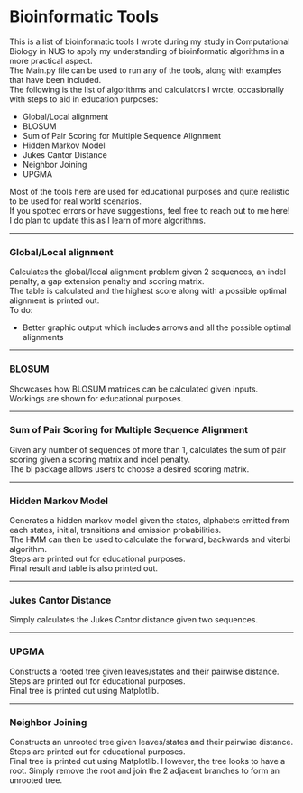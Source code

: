 # Bioinformatic Tools<br>
This is a list of bioinformatic tools I wrote during my study in Computational Biology in NUS to apply my understanding of bioinformatic algorithms in a more practical aspect.<br>
The Main.py file can be used to run any of the tools, along with examples that have been included.<br>
The following is the list of algorithms and calculators I wrote, occasionally with steps to aid in education purposes:
  * Global/Local alignment
  * BLOSUM
  * Sum of Pair Scoring for Multiple Sequence Alignment
  * Hidden Markov Model
  * Jukes Cantor Distance
  * Neighbor Joining
  * UPGMA
  
Most of the tools here are used for educational purposes and quite realistic to be used for real world scenarios.<br>
If you spotted errors or have suggestions, feel free to reach out to me here! I do plan to update this as I learn of more algorithms.<br>

***
### Global/Local alignment<br>
Calculates the global/local alignment problem given 2 sequences, an indel penalty, a gap extension penalty and scoring matrix.<br>
The table is calculated and the highest score along with a possible optimal alignment is printed out.<br>
To do:
  * Better graphic output which includes arrows and all the possible optimal alignments

***
### BLOSUM<br>
Showcases how BLOSUM matrices can be calculated given inputs. Workings are shown for educational purposes.<br>

***
### Sum of Pair Scoring for Multiple Sequence Alignment<br>
Given any number of sequences of more than 1, calculates the sum of pair scoring given a scoring matrix and indel penalty. <br>
The bl package allows users to choose a desired scoring matrix.<br>

***
### Hidden Markov Model<br>
Generates a hidden markov model given the states, alphabets emitted from each states, initial, transitions and emission probabilities.<br>
The HMM can then be used to calculate the forward, backwards and viterbi algorithm.<br>
Steps are printed out for educational purposes.<br>
Final result and table is also printed out.<br>

***
### Jukes Cantor Distance<br>
Simply calculates the Jukes Cantor distance given two sequences.<br>

***
### UPGMA<br>
Constructs a rooted tree given leaves/states and their pairwise distance.<br>
Steps are printed out for educational purposes.<br>
Final tree is printed out using Matplotlib.<br>

***
### Neighbor Joining<br>
Constructs an unrooted tree given leaves/states and their pairwise distance.<br>
Steps are printed out for educational purposes.<br>
Final tree is printed out using Matplotlib. However, the tree looks to have a root. Simply remove the root and join the 2 adjacent branches to form an unrooted tree.<br>








